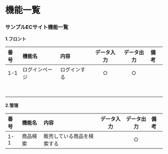 # 機能一覧
### サンプルECサイト機能一覧
**1.フロント**

|番号|機能名|内容|データ入力|データ出力|備考|
|:---|:---|:---|:---:|:---:|:---|
|1-1|ログインページ|ログインする|○|○||
|||||||
|||||||
|||||||
|||||||
|||||||
|||||||
|||||||
|||||||

**2.管理**

|番号|機能名|内容|データ入力|データ出力|備考|
|:---|:---|:---|:---:|:---:|:---|
|1-1|商品検索|販売している商品を検索する||○||
